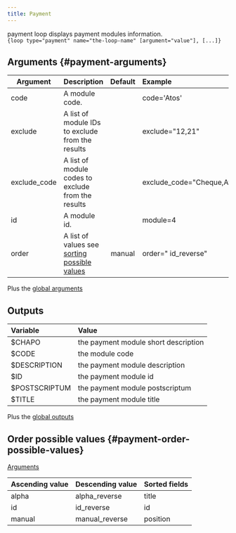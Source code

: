 ```yaml
---
title: Payment
---
```


payment loop displays payment modules information.   
`{loop type="payment" name="the-loop-name" [argument="value"], [...]}`

## Arguments {#payment-arguments}

| Argument     | Description                                                                    | Default | Example                    |
|--------------|:-------------------------------------------------------------------------------|:-------:|:---------------------------|
| code         | A module code.                                                                 |         | code='Atos'                |
| exclude      | A list of module IDs to exclude from the results                               |         | exclude="12,21"            |
| exclude_code | A list of module codes to exclude from the results                             |         | exclude_code="Cheque,Atos" |
| id           | A module id.                                                                   |         | module=4                   |
| order        | A list of values see [sorting possible values](#payment-order-possible-values) | manual  | order=" id_reverse"        |

Plus the [global arguments](./global_arguments) 

## Outputs

| Variable      | Value                                |
|:--------------|:-------------------------------------|
| $CHAPO        | the payment module short description |
| $CODE         | the module code                      |
| $DESCRIPTION  | the payment module description       |
| $ID           | the payment module id                |
| $POSTSCRIPTUM | the payment module postscriptum      |
| $TITLE        | the payment module title             |

Plus the [global outputs](./global_arguments)

## Order possible values {#payment-order-possible-values}
[Arguments](#payment-arguments)

| Ascending value | Descending value | Sorted fields |
|-----------------|------------------|:--------------|
| alpha           | alpha_reverse    | title         |
| id              | id_reverse       | id            |
| manual          | manual_reverse   | position      |